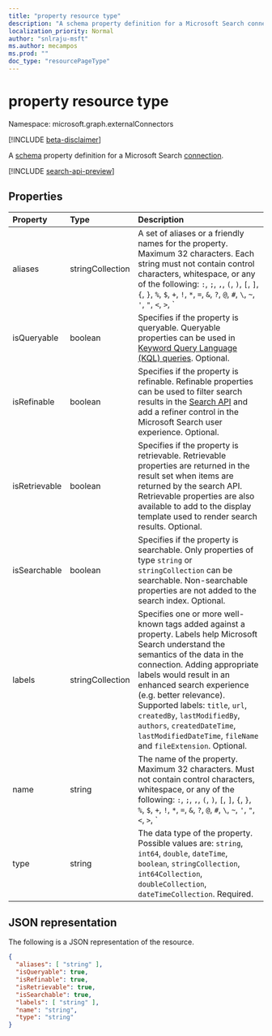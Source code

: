```yaml
---
title: "property resource type"
description: "A schema property definition for a Microsoft Search connection."
localization_priority: Normal
author: "snlraju-msft"
ms.author: mecampos
ms.prod: ""
doc_type: "resourcePageType"
---
```


# property resource type

Namespace: microsoft.graph.externalConnectors

[!INCLUDE [beta-disclaimer](../../includes/beta-disclaimer.md)]

A [schema](schema.md) property definition for a Microsoft Search [connection](externalconnection.md).

[!INCLUDE [search-api-preview](../../includes/search-api-preview-signup.md)]

## Properties

| Property      | Type              | Description                                        |
|:--------------|:------------------|:---------------------------------------------------|
| aliases       | stringCollection | A set of aliases or a friendly names for the property. Maximum 32 characters. Each string must not contain control characters, whitespace, or any of the following: `:`, `;`, `,`, `(`, `)`, `[`, `]`, `{`, `}`, `%`, `$`, `+`, `!`, `*`, `=`, `&`, `?`, `@`, `#`, `\`, `~`, `'`, `"`, `<`, `>`, `|`, `` ` ``, `^`. Optional.  |
| isQueryable   | boolean           | Specifies if the property is queryable. Queryable properties can be used in [Keyword Query Language (KQL) queries](/sharepoint/dev/general-development/keyword-query-language-kql-syntax-reference). Optional.  |
| isRefinable   | boolean           | Specifies if the property is refinable.  Refinable properties can be used to filter search results in the [Search API](search-api-overview.md) and add a refiner control in the Microsoft Search user experience. Optional.  |
| isRetrievable | boolean           | Specifies if the property is retrievable. Retrievable properties are returned in the result set when items are returned by the search API. Retrievable properties are also available to add to the display template used to render search results. Optional. |
| isSearchable  | boolean           | Specifies if the property is searchable. Only properties of type `string` or `stringCollection` can be searchable. Non-searchable properties are not added to the search index. Optional. |
| labels        | stringCollection | Specifies one or more well-known tags added against a property. Labels help Microsoft Search understand the semantics of the data in the connection. Adding appropriate labels would result in an enhanced search experience (e.g. better relevance). Supported labels: `title`, `url`, `createdBy`, `lastModifiedBy`, `authors`, `createdDateTime`, `lastModifiedDateTime`, `fileName` and `fileExtension`. Optional. |
| name          | string            | The name of the property. Maximum 32 characters. Must not contain control characters, whitespace, or any of the following: `:`, `;`, `,`, `(`, `)`, `[`, `]`, `{`, `}`, `%`, `$`, `+`, `!`, `*`, `=`, `&`, `?`, `@`, `#`, `\`, `~`, `'`, `"`, `<`, `>`, `|`, `` ` ``, `^`. Required.                |
| type          | string            | The data type of the property. Possible values are: `string`, `int64`, `double`, `dateTime`, `boolean`, `stringCollection`, `int64Collection`, `doubleCollection`, `dateTimeCollection`. Required. |

## JSON representation

The following is a JSON representation of the resource.

<!-- {
  "blockType": "resource",
  "optionalProperties": [

  ],
  "@odata.type": "microsoft.graph.property",
  "baseType": null
}-->

```json
{
  "aliases": [ "string" ],
  "isQueryable": true,
  "isRefinable": true,
  "isRetrievable": true,
  "isSearchable": true,
  "labels": [ "string" ],
  "name": "string",
  "type": "string"
}
```

<!-- uuid: 16cd6b66-4b1a-43a1-adaf-3a886856ed98
2019-02-04 14:57:30 UTC -->
<!-- {
  "type": "#page.annotation",
  "description": "property resource",
  "keywords": "",
  "section": "documentation",
  "tocPath": ""
}-->


